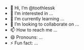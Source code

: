 - 👋 Hi, I’m @toothlessk
- 👀 I’m interested in ...
- 🌱 I’m currently learning ...
- 💞️ I’m looking to collaborate on ...
- 📫 How to reach me ...
- 😄 Pronouns: ...
- ⚡ Fun fact: ...

<!---
toothlessk/toothlessk is a ✨ special ✨ repository because its `README.md` (this file) appears on your GitHub profile.
You can click the Preview link to take a look at your changes.
--->
